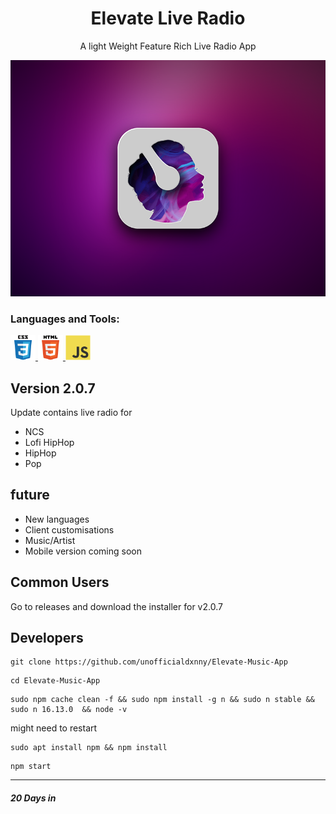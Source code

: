 <h1 align="center">Elevate Live Radio</h1>
<p align="center">A light Weight Feature Rich Live Radio App</p>


<p align="center">
<img src="src\assets\icons\win\1.png" alt="Paris" class="center">
</p>

<h3 align="left">Languages and Tools:</h3>
<p align="left"> <a href="https://www.w3schools.com/css/" target="_blank" rel="noreferrer"> <img src="https://raw.githubusercontent.com/devicons/devicon/master/icons/css3/css3-original-wordmark.svg" alt="css3" width="40" height="40"/> </a> <a href="https://www.w3.org/html/" target="_blank" rel="noreferrer"> <img src="https://raw.githubusercontent.com/devicons/devicon/master/icons/html5/html5-original-wordmark.svg" alt="html5" width="40" height="40"/> </a> <a href="https://developer.mozilla.org/en-US/docs/Web/JavaScript" target="_blank" rel="noreferrer"> <img src="https://raw.githubusercontent.com/devicons/devicon/master/icons/javascript/javascript-original.svg" alt="javascript" width="40" height="40"/> </a> </p>

## Version 2.0.7

Update contains live radio for 

- NCS
- Lofi HipHop
- HipHop
- Pop


## future

- New languages
- Client customisations
- Music/Artist
- Mobile version coming soon

## Common Users

Go to releases and download the installer for v2.0.7

## Developers 

```
git clone https://github.com/unofficialdxnny/Elevate-Music-App

```

``` 
cd Elevate-Music-App

```

``` 
sudo npm cache clean -f && sudo npm install -g n && sudo n stable && sudo n 16.13.0  && node -v

```
might need to restart


```
sudo apt install npm && npm install

```

```
npm start

```
-----

##### 20 Days in
